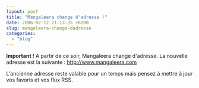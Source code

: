 ```yaml
---
layout: post
title: "Mangaleera change d'adresse !"
date: 2006-02-12 21:13:35 +0200
slug: mangaleera-change-dadresse
categories:
  - "blog"
---
```


**Important !** A partir de ce soir, Mangaleera change d'adresse. La nouvelle adresse est la suivante : <http://www.mangaleera.com>

L'ancienne adresse reste valable pour un temps mais pensez à mettre à jour vos favoris et vos flux RSS.